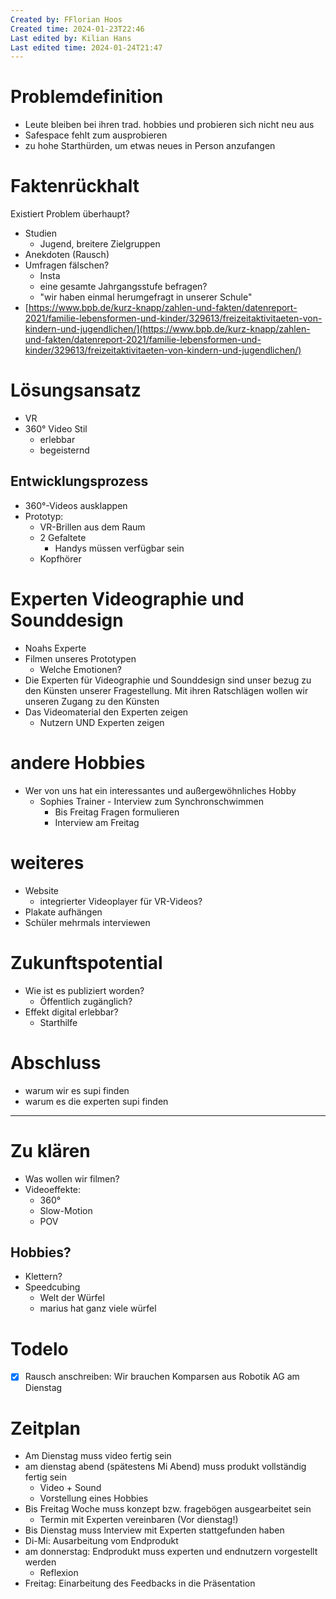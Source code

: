```yaml
---
Created by: FFlorian Hoos
Created time: 2024-01-23T22:46
Last edited by: Kilian Hans
Last edited time: 2024-01-24T21:47
---
```

# Problemdefinition

- Leute bleiben bei ihren trad. hobbies und probieren sich nicht neu aus
- Safespace fehlt zum ausprobieren
- zu hohe Starthürden, um etwas neues in Person anzufangen

# Faktenrückhalt

Existiert Problem überhaupt?

- Studien
    - Jugend, breitere Zielgruppen
- Anekdoten (Rausch)
- Umfragen fälschen?
    - Insta
    - eine gesamte Jahrgangsstufe befragen?
    - "wir haben einmal herumgefragt in unserer Schule"
- [https://www.bpb.de/kurz-knapp/zahlen-und-fakten/datenreport-2021/familie-lebensformen-und-kinder/329613/freizeitaktivitaeten-von-kindern-und-jugendlichen/](https://www.bpb.de/kurz-knapp/zahlen-und-fakten/datenreport-2021/familie-lebensformen-und-kinder/329613/freizeitaktivitaeten-von-kindern-und-jugendlichen/)

# Lösungsansatz

- VR
- 360° Video Stil
    - erlebbar
    - begeisternd

## Entwicklungsprozess

- 360°-Videos ausklappen
- Prototyp:
    - VR-Brillen aus dem Raum
    - 2 Gefaltete
        - Handys müssen verfügbar sein
    - Kopfhörer

# Experten Videographie und Sounddesign

- Noahs Experte
- Filmen unseres Prototypen
    - Welche Emotionen?
- Die Experten für Videographie und Sounddesign sind unser bezug zu den Künsten unserer Fragestellung. Mit ihren Ratschlägen wollen wir unseren Zugang zu den Künsten
- Das Videomaterial den Experten zeigen
    - Nutzern UND Experten zeigen

# andere Hobbies

- Wer von uns hat ein interessantes und außergewöhnliches Hobby
    - Sophies Trainer - Interview zum Synchronschwimmen
        - Bis Freitag Fragen formulieren
        - Interview am Freitag

# weiteres

- Website
    - integrierter Videoplayer für VR-Videos?
- Plakate aufhängen
- Schüler mehrmals interviewen

# Zukunftspotential

- Wie ist es publiziert worden?
    - Öffentlich zugänglich?
- Effekt digital erlebbar?
    - Starthilfe

# Abschluss

- warum wir es supi finden
- warum es die experten supi finden

---

# Zu klären

- Was wollen wir filmen?
- Videoeffekte:
    - 360°
    - Slow-Motion
    - POV

## Hobbies?

- Klettern?
- Speedcubing
    - Welt der Würfel
    - marius hat ganz viele würfel

# Todelo

- [x] Rausch anschreiben: Wir brauchen Komparsen aus Robotik AG am Dienstag

# Zeitplan

- Am Dienstag muss video fertig sein
- am dienstag abend (spätestens Mi Abend) muss produkt vollständig fertig sein
    - Video + Sound
    - Vorstellung eines Hobbies
- Bis Freitag Woche muss konzept bzw. fragebögen ausgearbeitet sein
    - Termin mit Experten vereinbaren (Vor dienstag!)
- Bis Dienstag muss Interview mit Experten stattgefunden haben
- Di-Mi: Ausarbeitung vom Endprodukt
- am donnerstag: Endprodukt muss experten und endnutzern vorgestellt werden
    - Reflexion
- Freitag: Einarbeitung des Feedbacks in die Präsentation
